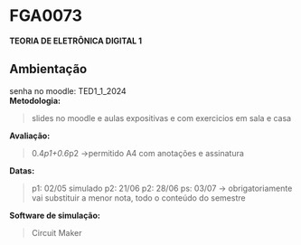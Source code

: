 # FGA0073
**TEORIA DE ELETRÔNICA DIGITAL 1**

## Ambientação
senha no moodle: TED1_1_2024</br>
**Metodologia:**
> slides no moodle e aulas expositivas e com exercicios em sala e casa

**Avaliação:**
> 0.4*p1+0.6*p2
->permitido A4 com anotações e assinatura

**Datas:**
> p1: 02/05
simulado p2: 21/06
> p2: 28/06
ps: 03/07 -> obrigatoriamente vai substituir a menor nota, todo o conteúdo do semestre

**Software de simulação:**
> Circuit Maker
